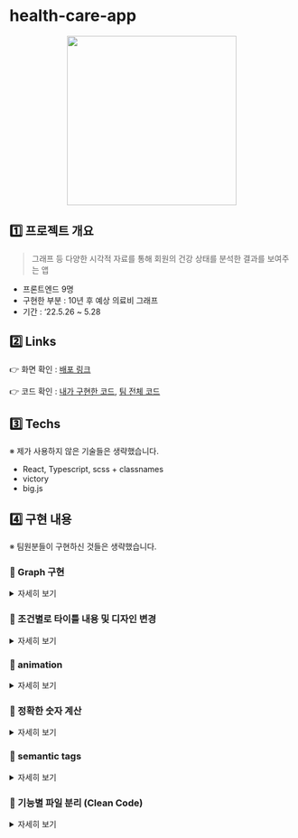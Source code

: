 # health-care-app

<p align='center'>
<img src="https://github.com/katej927/Algorithm/assets/69146527/a51d84a8-f14a-4410-a2c3-fead73faed75" width="300"></img>
<p>

## 1️⃣ 프로젝트 개요

> 그래프 등 다양한 시각적 자료를 통해 회원의 건강 상태를 분석한 결과를 보여주는 앱
> 
- 프론트엔드 9명
- 구현한 부분 : 10년 후 예상 의료비 그래프
- 기간 : ‘22.5.26 ~ 5.28

## 2️⃣ Links

👉 화면 확인 : [배포 링크](https://health-care-app-team1.netlify.app/)

👉 코드 확인 : [내가 구현한 코드](https://github.com/katej927/health-care-app/tree/main/src/app/healthResult/costPredictionGraph), [팀 전체 코드](https://github.com/katej927/health-care-app/tree/main)

## 3️⃣ Techs

※ 제가 사용하지 않은 기술들은 생략했습니다.

- React, Typescript, scss + classnames
- victory
- big.js

## 4️⃣ 구현 내용

※ 팀원분들이 구현하신 것들은 생략했습니다.

### 🔹 Graph 구현
<details>
    <summary>자세히 보기</summary>

<br/>

> `Victory` 라이브러리 		(`Chart`, `Axis`, `Bar`, `Line`, `Scatter`, `Label` 활용)

- 코드

    👉 [실제 코드 보기](https://github.com/wanted-pre-onboarding-FE-01/health-care-app/blob/main/src/app/healthResult/costPredictionGraph/index.tsx)
    
    ```tsx
    		<VictoryChart domainPadding={{ x: 40 }}>
            <VictoryAxis {...GRAPH_OPTIONS.axis} />
            <VictoryBar data={data} style={{ data: { fill: ({ datum }) => datum.fill.bar } }} {...GRAPH_OPTIONS.bar} />
            <VictoryLine data={data} {...GRAPH_OPTIONS.line} />
            {isShowScatter && (
              <VictoryScatter
                data={data}
                labels={({ datum }) => convertNumToUnit(datum.y)}
                style={{
                  data: { fill: ({ datum }) => datum.fill.scatter, stroke: COLORS.$GREY_02, strokeWidth: 2 },
                }}
                labelComponent={
                  <VictoryLabel
                    dy={-20}
                    style={[
                      {
                        fill: ({ datum }) => datum.fill.label,
                        fontSize: 18,
                        fontFamily: FONT_FAMILY,
                        fontWeight: FONT_WEIGHT.$SEMI_BOLD,
                      },
                    ]}
                  />
                }
                {...GRAPH_OPTIONS.scatter}
              />
            )}
          </VictoryChart>
    ```
  
</details>
              
              

            
### 🔹 조건별로 타이틀 내용 및 디자인 변경
<details>
  <summary>자세히 보기</summary>

<br/>

> * 금액이 많으면 ’00원 많아요’ 빨강 텍스트
> * 금액이 적으면 ‘00원 적어요‘ 파랑 텍스트
> * 동일하면 ‘현재와 같아요＇검정 텍스트

- UI
    
    ![](https://velog.velcdn.com/images/katej927/post/fc9d4745-b942-400a-8db2-213e551cbc0d/image.png)

    
- 코드

    👉 [실제 코드 보기](https://github.com/wanted-pre-onboarding-FE-01/health-care-app/tree/main/src/app/healthResult/costPredictionGraph)
    
    ```tsx
    // ./src/app/healthResult/costPredictionGraph/_shared/utils.ts
    export const compareCost = (curCost: Big, afterCost: number) => {
      const result = curCost.minus(afterCost).toNumber();
      if (result > 0) return { txt: ['현재 보다', `${convertNumToUnit(result)}원 적어요`], costStatus: 'less' };
      if (result < 0)
        return { txt: ['현재 보다', `${convertNumToUnit(new Big(result).abs().toNumber())}원 많아요`], costStatus: 'more' };
      return { txt: ['현재와', `같아요`], costStatus: 'same' };
    };
    
    // ./src/app/healthResult/costPredictionGraph/index.tsx
    const { txt, costStatus } = compareCost(currentCost, after10yrsCost);
    (... 생략)
    <mark className={cn(styles.comparedResult, styles[costStatus])}>{txt[1]}</mark>
    ```
    
    ```scss
    // ./src/app/healthResult/costPredictionGraph/costPredictionGraph.module.scss
    .comparedResult {
    
        (... 생략)
    
        &.less {
          color: colors.$BLUE;
        }
    
        &.more {
          color: colors.$ORANGE;
        }
    
        &.same {
          color: colors.$BLACK;
        }
      }
    ```

</details>

            
### 🔹 animation
<details>
  <summary>자세히 보기</summary>

  - 적용된 곳: Graph bar / line / number label, Text Hightlight

- 구현 방법: `victory.js`의 `animate`, `css`의 `animation` / `@keyframes to` / `background` 등
- 코드
    - 그래프

        👉 [실제 코드 보기](https://github.com/wanted-pre-onboarding-FE-01/health-care-app/blob/main/src/app/healthResult/costPredictionGraph/_shared/graphOptions.ts)
        
        ```tsx
        export const GRAPH_OPTIONS = {
          (...생략)
          bar: {
            (...생략)
            animate: {
              duration: 500,
              onLoad: { duration: 1000 },
            },
          },
          line: {
            (...생략)
            animate: { duration: 0, onLoad: { duration: 3000 } },
          },
          (...생략)
        };
        ```
        
    - css
        
        👉 [실제 코드 보기](https://github.com/wanted-pre-onboarding-FE-01/health-care-app/blob/main/src/app/healthResult/costPredictionGraph/costPredictionGraph.module.scss)
        
        ```scss
        .notice {
          (...생략)
        
          .comparedResult {
        
            (...생략)
        
            background: linear-gradient(90deg, colors.$THEME 50%, rgba(255, 255, 255, 0%) 50%);
            background-color: none;
            background-position: 100% 0;
            background-size: 200% 100%;
            animation: 1.5s highlight 1.5s 1 normal forwards;
        
            (...생략)
          }
        
          @keyframes highlight {
            to {
              background-position: 0 0;
            }
          }
        ```

</details>

                
### 🔹 정확한 숫자 계산

<details>
  <summary>자세히 보기</summary>

<br/>

> `big.js` 활용 (선택 이유: `bignumber.js` 보다 작고 단순)
> 

- 코드

    👉 [자세히 보기](https://github.com/wanted-pre-onboarding-FE-01/health-care-app/blob/main/src/app/healthResult/costPredictionGraph/_shared/utils.ts)
    
    ```tsx
    export const compareCost = (curCost: Big, afterCost: number) => {
      (...생략)
      return { txt: ['현재 보다', `${convertNumToUnit(new Big(result).abs().toNumber())}원 많아요`], costStatus: 'more' };
      (...생략)
    };
    ```

</details>

            
### 🔹 semantic tags
<details>
  <summary>자세히 보기</summary>

<br/>

> `article` (컴포넌트), `h3` (강조 구문), `mark` (highlight)
> 
  
- 코드

    👉 [자세히 보기](https://github.com/wanted-pre-onboarding-FE-01/health-care-app/blob/main/src/app/healthResult/costPredictionGraph/index.tsx)
    
    ```html
        <article>
          <h3 className={styles.notice}>
            (...생략)
            <mark className={cn(styles.comparedResult, styles[costStatus])}>{txt[1]}</mark>
          </h3>
          (...생략)
        </article>
    ```

</details>

            
### 🔹 기능별 파일 분리 (Clean Code)
<details>
  <summary>자세히 보기</summary>

<br/>

Clean Code를 위해 기능 단위로 쪼개어 파일을 분리한다. 

ex. UI를 담당할 파일, styles 파일, 기타 폴더(_shared: utils, graphOptions 등)

</details>
